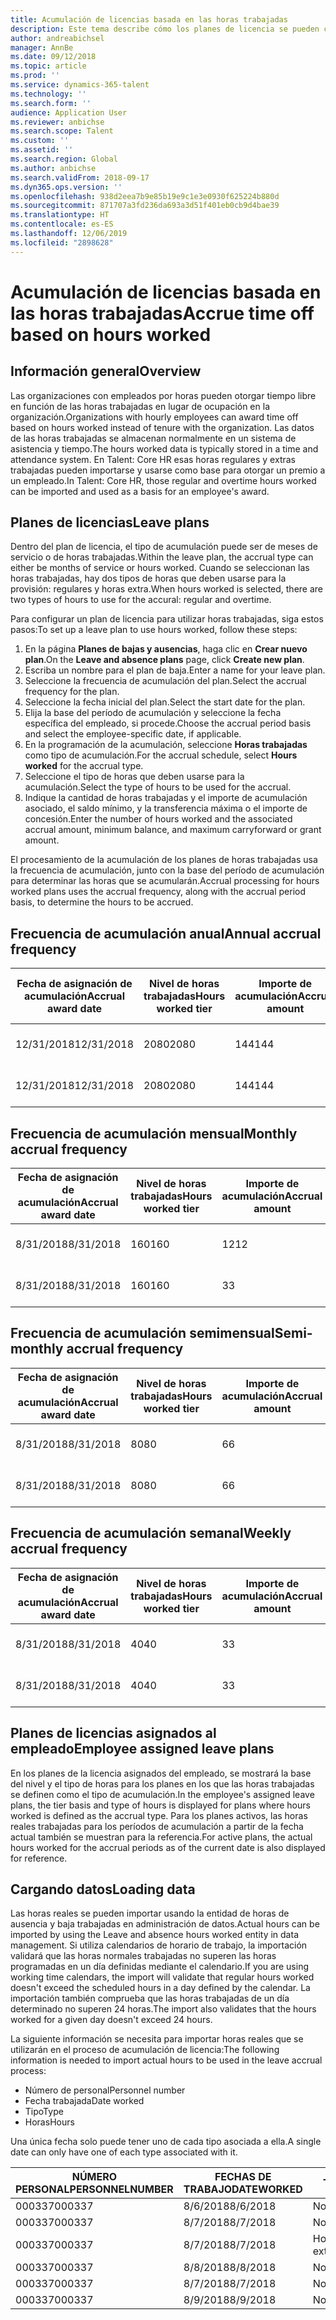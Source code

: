 ```yaml
---
title: Acumulación de licencias basada en las horas trabajadas
description: Este tema describe cómo los planes de licencia se pueden configurar para acumular tiempo libre basado en las horas trabajadas.
author: andreabichsel
manager: AnnBe
ms.date: 09/12/2018
ms.topic: article
ms.prod: ''
ms.service: dynamics-365-talent
ms.technology: ''
ms.search.form: ''
audience: Application User
ms.reviewer: anbichse
ms.search.scope: Talent
ms.custom: ''
ms.assetid: ''
ms.search.region: Global
ms.author: anbichse
ms.search.validFrom: 2018-09-17
ms.dyn365.ops.version: ''
ms.openlocfilehash: 938d2eea7b9e85b19e9c1e3e0930f625224b880d
ms.sourcegitcommit: 871707a3fd236da693a3d51f401eb0cb9d4bae39
ms.translationtype: HT
ms.contentlocale: es-ES
ms.lasthandoff: 12/06/2019
ms.locfileid: "2898628"
---
```

# <a name="accrue-time-off-based-on-hours-worked"></a><span data-ttu-id="845d2-103">Acumulación de licencias basada en las horas trabajadas</span><span class="sxs-lookup"><span data-stu-id="845d2-103">Accrue time off based on hours worked</span></span>

## <a name="overview"></a><span data-ttu-id="845d2-104">Información general</span><span class="sxs-lookup"><span data-stu-id="845d2-104">Overview</span></span>

<span data-ttu-id="845d2-105">Las organizaciones con empleados por horas pueden otorgar tiempo libre en función de las horas trabajadas en lugar de ocupación en la organización.</span><span class="sxs-lookup"><span data-stu-id="845d2-105">Organizations with hourly employees can award time off based on hours worked instead of tenure with the organization.</span></span> <span data-ttu-id="845d2-106">Las datos de las horas trabajadas se almacenan normalmente en un sistema de asistencia y tiempo.</span><span class="sxs-lookup"><span data-stu-id="845d2-106">The hours worked data is typically stored in a time and attendance system.</span></span> <span data-ttu-id="845d2-107">En Talent: Core HR esas horas regulares y extras trabajadas pueden importarse y usarse como base para otorgar un premio a un empleado.</span><span class="sxs-lookup"><span data-stu-id="845d2-107">In Talent: Core HR, those regular and overtime hours worked can be imported and used as a basis for an employee's award.</span></span>

## <a name="leave-plans"></a><span data-ttu-id="845d2-108">Planes de licencias</span><span class="sxs-lookup"><span data-stu-id="845d2-108">Leave plans</span></span>

<span data-ttu-id="845d2-109">Dentro del plan de licencia, el tipo de acumulación puede ser de meses de servicio o de horas trabajadas.</span><span class="sxs-lookup"><span data-stu-id="845d2-109">Within the leave plan, the accrual type can either be months of service or hours worked.</span></span> <span data-ttu-id="845d2-110">Cuando se seleccionan las horas trabajadas, hay dos tipos de horas que deben usarse para la provisión: regulares y horas extra.</span><span class="sxs-lookup"><span data-stu-id="845d2-110">When hours worked is selected, there are two types of hours to use for the accural: regular and overtime.</span></span>

<span data-ttu-id="845d2-111">Para configurar un plan de licencia para utilizar horas trabajadas, siga estos pasos:</span><span class="sxs-lookup"><span data-stu-id="845d2-111">To set up a leave plan to use hours worked, follow these steps:</span></span>

1. <span data-ttu-id="845d2-112">En la página **Planes de bajas y ausencias**, haga clic en **Crear nuevo plan**.</span><span class="sxs-lookup"><span data-stu-id="845d2-112">On the **Leave and absence plans** page, click **Create new plan**.</span></span>
2. <span data-ttu-id="845d2-113">Escriba un nombre para el plan de baja.</span><span class="sxs-lookup"><span data-stu-id="845d2-113">Enter a name for your leave plan.</span></span>
3. <span data-ttu-id="845d2-114">Seleccione la frecuencia de acumulación del plan.</span><span class="sxs-lookup"><span data-stu-id="845d2-114">Select the accrual frequency for the plan.</span></span>
5. <span data-ttu-id="845d2-115">Seleccione la fecha inicial del plan.</span><span class="sxs-lookup"><span data-stu-id="845d2-115">Select the start date for the plan.</span></span>
6. <span data-ttu-id="845d2-116">Elija la base del período de acumulación y seleccione la fecha específica del empleado, si procede.</span><span class="sxs-lookup"><span data-stu-id="845d2-116">Choose the accrual period basis and select the employee-specific date, if applicable.</span></span>
7. <span data-ttu-id="845d2-117">En la programación de la acumulación, seleccione **Horas trabajadas** como tipo de acumulación.</span><span class="sxs-lookup"><span data-stu-id="845d2-117">For the accrual schedule, select **Hours worked** for the accrual type.</span></span>
8. <span data-ttu-id="845d2-118">Seleccione el tipo de horas que deben usarse para la acumulación.</span><span class="sxs-lookup"><span data-stu-id="845d2-118">Select the type of hours to be used for the accrual.</span></span>
9. <span data-ttu-id="845d2-119">Indique la cantidad de horas trabajadas y el importe de acumulación asociado, el saldo mínimo, y la transferencia máxima o el importe de concesión.</span><span class="sxs-lookup"><span data-stu-id="845d2-119">Enter the number of hours worked and the associated accrual amount, minimum balance, and maximum carryforward or grant amount.</span></span>

<span data-ttu-id="845d2-120">El procesamiento de la acumulación de los planes de horas trabajadas usa la frecuencia de acumulación, junto con la base del período de acumulación para determinar las horas que se acumularán.</span><span class="sxs-lookup"><span data-stu-id="845d2-120">Accrual processing for hours worked plans uses the accrual frequency, along with the accrual period basis, to determine the hours to be accrued.</span></span>

## <a name="annual-accrual-frequency"></a><span data-ttu-id="845d2-121">Frecuencia de acumulación anual</span><span class="sxs-lookup"><span data-stu-id="845d2-121">Annual accrual frequency</span></span>

| <span data-ttu-id="845d2-122">Fecha de asignación de acumulación</span><span class="sxs-lookup"><span data-stu-id="845d2-122">Accrual award date</span></span>    | <span data-ttu-id="845d2-123">Nivel de horas trabajadas</span><span class="sxs-lookup"><span data-stu-id="845d2-123">Hours worked tier</span></span>    | <span data-ttu-id="845d2-124">Importe de acumulación</span><span class="sxs-lookup"><span data-stu-id="845d2-124">Accrual amount</span></span>        | <span data-ttu-id="845d2-125">Fechas de horas trabajadas</span><span class="sxs-lookup"><span data-stu-id="845d2-125">Hours worked dates</span></span>   | <span data-ttu-id="845d2-126">Datos reales de horas trabajadas</span><span class="sxs-lookup"><span data-stu-id="845d2-126">Hours worked actuals</span></span>| <span data-ttu-id="845d2-127">Prima</span><span class="sxs-lookup"><span data-stu-id="845d2-127">Award</span></span>               |
| --------------------- | -------------------- | --------------------- | -------------------- |-------------------- |-------------------- |
| <span data-ttu-id="845d2-128">12/31/2018</span><span class="sxs-lookup"><span data-stu-id="845d2-128">12/31/2018</span></span>            | <span data-ttu-id="845d2-129">2080</span><span class="sxs-lookup"><span data-stu-id="845d2-129">2080</span></span>                 | <span data-ttu-id="845d2-130">144</span><span class="sxs-lookup"><span data-stu-id="845d2-130">144</span></span>                   | <span data-ttu-id="845d2-131">1/1/2018-31/12/2018</span><span class="sxs-lookup"><span data-stu-id="845d2-131">1/1/2018-12/31/2018</span></span>  | <span data-ttu-id="845d2-132">2085</span><span class="sxs-lookup"><span data-stu-id="845d2-132">2085</span></span>                | <span data-ttu-id="845d2-133">144</span><span class="sxs-lookup"><span data-stu-id="845d2-133">144</span></span>                 |        
| <span data-ttu-id="845d2-134">12/31/2018</span><span class="sxs-lookup"><span data-stu-id="845d2-134">12/31/2018</span></span>            | <span data-ttu-id="845d2-135">2080</span><span class="sxs-lookup"><span data-stu-id="845d2-135">2080</span></span>                 | <span data-ttu-id="845d2-136">144</span><span class="sxs-lookup"><span data-stu-id="845d2-136">144</span></span>                   | <span data-ttu-id="845d2-137">1/1/2018-31/12/2018</span><span class="sxs-lookup"><span data-stu-id="845d2-137">1/1/2018-12/31/2018</span></span>  | <span data-ttu-id="845d2-138">2000</span><span class="sxs-lookup"><span data-stu-id="845d2-138">2000</span></span>                | <span data-ttu-id="845d2-139">0</span><span class="sxs-lookup"><span data-stu-id="845d2-139">0</span></span>                 |


## <a name="monthly-accrual-frequency"></a><span data-ttu-id="845d2-140">Frecuencia de acumulación mensual</span><span class="sxs-lookup"><span data-stu-id="845d2-140">Monthly accrual frequency</span></span>

| <span data-ttu-id="845d2-141">Fecha de asignación de acumulación</span><span class="sxs-lookup"><span data-stu-id="845d2-141">Accrual award date</span></span>    | <span data-ttu-id="845d2-142">Nivel de horas trabajadas</span><span class="sxs-lookup"><span data-stu-id="845d2-142">Hours worked tier</span></span>    | <span data-ttu-id="845d2-143">Importe de acumulación</span><span class="sxs-lookup"><span data-stu-id="845d2-143">Accrual amount</span></span>        | <span data-ttu-id="845d2-144">Fechas de horas trabajadas</span><span class="sxs-lookup"><span data-stu-id="845d2-144">Hours worked dates</span></span>   | <span data-ttu-id="845d2-145">Datos reales de horas trabajadas</span><span class="sxs-lookup"><span data-stu-id="845d2-145">Hours worked actuals</span></span>| <span data-ttu-id="845d2-146">Prima</span><span class="sxs-lookup"><span data-stu-id="845d2-146">Award</span></span>               |
| --------------------- | -------------------- | --------------------- | -------------------- |-------------------- |-------------------- |
| <span data-ttu-id="845d2-147">8/31/2018</span><span class="sxs-lookup"><span data-stu-id="845d2-147">8/31/2018</span></span>             | <span data-ttu-id="845d2-148">160</span><span class="sxs-lookup"><span data-stu-id="845d2-148">160</span></span>                  | <span data-ttu-id="845d2-149">12</span><span class="sxs-lookup"><span data-stu-id="845d2-149">12</span></span>                    | <span data-ttu-id="845d2-150">1/8/2018-31/8/2018</span><span class="sxs-lookup"><span data-stu-id="845d2-150">8/1/2018-8/31/2018</span></span>   | <span data-ttu-id="845d2-151">184</span><span class="sxs-lookup"><span data-stu-id="845d2-151">184</span></span>                 | <span data-ttu-id="845d2-152">12</span><span class="sxs-lookup"><span data-stu-id="845d2-152">12</span></span>                  |        
| <span data-ttu-id="845d2-153">8/31/2018</span><span class="sxs-lookup"><span data-stu-id="845d2-153">8/31/2018</span></span>             | <span data-ttu-id="845d2-154">160</span><span class="sxs-lookup"><span data-stu-id="845d2-154">160</span></span>                  | <span data-ttu-id="845d2-155">3</span><span class="sxs-lookup"><span data-stu-id="845d2-155">3</span></span>                     | <span data-ttu-id="845d2-156">1/8/2018-31/8/2018</span><span class="sxs-lookup"><span data-stu-id="845d2-156">8/1/2018-8/31/2018</span></span>   | <span data-ttu-id="845d2-157">184</span><span class="sxs-lookup"><span data-stu-id="845d2-157">184</span></span>                 | <span data-ttu-id="845d2-158">3</span><span class="sxs-lookup"><span data-stu-id="845d2-158">3</span></span>                   |

## <a name="semi-monthly-accrual-frequency"></a><span data-ttu-id="845d2-159">Frecuencia de acumulación semimensual</span><span class="sxs-lookup"><span data-stu-id="845d2-159">Semi-monthly accrual frequency</span></span>

| <span data-ttu-id="845d2-160">Fecha de asignación de acumulación</span><span class="sxs-lookup"><span data-stu-id="845d2-160">Accrual award date</span></span>    | <span data-ttu-id="845d2-161">Nivel de horas trabajadas</span><span class="sxs-lookup"><span data-stu-id="845d2-161">Hours worked tier</span></span>    | <span data-ttu-id="845d2-162">Importe de acumulación</span><span class="sxs-lookup"><span data-stu-id="845d2-162">Accrual amount</span></span>        | <span data-ttu-id="845d2-163">Fechas de horas trabajadas</span><span class="sxs-lookup"><span data-stu-id="845d2-163">Hours worked dates</span></span>   | <span data-ttu-id="845d2-164">Datos reales de horas trabajadas</span><span class="sxs-lookup"><span data-stu-id="845d2-164">Hours worked actuals</span></span>| <span data-ttu-id="845d2-165">Prima</span><span class="sxs-lookup"><span data-stu-id="845d2-165">Award</span></span>               |
| --------------------- | -------------------- | --------------------- | -------------------- |-------------------- |-------------------- |
| <span data-ttu-id="845d2-166">8/31/2018</span><span class="sxs-lookup"><span data-stu-id="845d2-166">8/31/2018</span></span>             | <span data-ttu-id="845d2-167">80</span><span class="sxs-lookup"><span data-stu-id="845d2-167">80</span></span>                   | <span data-ttu-id="845d2-168">6</span><span class="sxs-lookup"><span data-stu-id="845d2-168">6</span></span>                     | <span data-ttu-id="845d2-169">16/8/2018-31/8/2018</span><span class="sxs-lookup"><span data-stu-id="845d2-169">8/16/2018-8/31/2018</span></span>  | <span data-ttu-id="845d2-170">81</span><span class="sxs-lookup"><span data-stu-id="845d2-170">81</span></span>                  | <span data-ttu-id="845d2-171">6</span><span class="sxs-lookup"><span data-stu-id="845d2-171">6</span></span>                  |        
| <span data-ttu-id="845d2-172">8/31/2018</span><span class="sxs-lookup"><span data-stu-id="845d2-172">8/31/2018</span></span>             | <span data-ttu-id="845d2-173">80</span><span class="sxs-lookup"><span data-stu-id="845d2-173">80</span></span>                   | <span data-ttu-id="845d2-174">6</span><span class="sxs-lookup"><span data-stu-id="845d2-174">6</span></span>                     | <span data-ttu-id="845d2-175">16/8/2018-31/8/2018</span><span class="sxs-lookup"><span data-stu-id="845d2-175">8/16/2018-8/31/2018</span></span>  | <span data-ttu-id="845d2-176">75</span><span class="sxs-lookup"><span data-stu-id="845d2-176">75</span></span>                  | <span data-ttu-id="845d2-177">0</span><span class="sxs-lookup"><span data-stu-id="845d2-177">0</span></span>                   |

## <a name="weekly-accrual-frequency"></a><span data-ttu-id="845d2-178">Frecuencia de acumulación semanal</span><span class="sxs-lookup"><span data-stu-id="845d2-178">Weekly accrual frequency</span></span>

| <span data-ttu-id="845d2-179">Fecha de asignación de acumulación</span><span class="sxs-lookup"><span data-stu-id="845d2-179">Accrual award date</span></span>    | <span data-ttu-id="845d2-180">Nivel de horas trabajadas</span><span class="sxs-lookup"><span data-stu-id="845d2-180">Hours worked tier</span></span>    | <span data-ttu-id="845d2-181">Importe de acumulación</span><span class="sxs-lookup"><span data-stu-id="845d2-181">Accrual amount</span></span>        | <span data-ttu-id="845d2-182">Fechas de horas trabajadas</span><span class="sxs-lookup"><span data-stu-id="845d2-182">Hours worked dates</span></span>   | <span data-ttu-id="845d2-183">Datos reales de horas trabajadas</span><span class="sxs-lookup"><span data-stu-id="845d2-183">Hours worked actuals</span></span>| <span data-ttu-id="845d2-184">Prima</span><span class="sxs-lookup"><span data-stu-id="845d2-184">Award</span></span>               |
| --------------------- | -------------------- | --------------------- | -------------------- |-------------------- |-------------------- |
| <span data-ttu-id="845d2-185">8/31/2018</span><span class="sxs-lookup"><span data-stu-id="845d2-185">8/31/2018</span></span>             | <span data-ttu-id="845d2-186">40</span><span class="sxs-lookup"><span data-stu-id="845d2-186">40</span></span>                   | <span data-ttu-id="845d2-187">3</span><span class="sxs-lookup"><span data-stu-id="845d2-187">3</span></span>                     | <span data-ttu-id="845d2-188">27/8/2018-31/8/2018</span><span class="sxs-lookup"><span data-stu-id="845d2-188">8/27/2018-8/31/2018</span></span>  | <span data-ttu-id="845d2-189">42</span><span class="sxs-lookup"><span data-stu-id="845d2-189">42</span></span>                  | <span data-ttu-id="845d2-190">3</span><span class="sxs-lookup"><span data-stu-id="845d2-190">3</span></span>                  |        
| <span data-ttu-id="845d2-191">8/31/2018</span><span class="sxs-lookup"><span data-stu-id="845d2-191">8/31/2018</span></span>             | <span data-ttu-id="845d2-192">40</span><span class="sxs-lookup"><span data-stu-id="845d2-192">40</span></span>                   | <span data-ttu-id="845d2-193">3</span><span class="sxs-lookup"><span data-stu-id="845d2-193">3</span></span>                     | <span data-ttu-id="845d2-194">27/8/2018-31/8/2018</span><span class="sxs-lookup"><span data-stu-id="845d2-194">8/27/2018-8/31/2018</span></span>  | <span data-ttu-id="845d2-195">35</span><span class="sxs-lookup"><span data-stu-id="845d2-195">35</span></span>                  | <span data-ttu-id="845d2-196">0</span><span class="sxs-lookup"><span data-stu-id="845d2-196">0</span></span>                   |

## <a name="employee-assigned-leave-plans"></a><span data-ttu-id="845d2-197">Planes de licencias asignados al empleado</span><span class="sxs-lookup"><span data-stu-id="845d2-197">Employee assigned leave plans</span></span>

<span data-ttu-id="845d2-198">En los planes de la licencia asignados del empleado, se mostrará la base del nivel y el tipo de horas para los planes en los que las horas trabajadas se definen como el tipo de acumulación.</span><span class="sxs-lookup"><span data-stu-id="845d2-198">In the employee's assigned leave plans, the tier basis and type of hours is displayed for plans where hours worked is defined as the accrual type.</span></span> <span data-ttu-id="845d2-199">Para los planes activos, las horas reales trabajadas para los períodos de acumulación a partir de la fecha actual también se muestran para la referencia.</span><span class="sxs-lookup"><span data-stu-id="845d2-199">For active plans, the actual hours worked for the accrual periods as of the current date is also displayed for reference.</span></span> 

## <a name="loading-data"></a><span data-ttu-id="845d2-200">Cargando datos</span><span class="sxs-lookup"><span data-stu-id="845d2-200">Loading data</span></span>

<span data-ttu-id="845d2-201">Las horas reales se pueden importar usando la entidad de horas de ausencia y baja trabajadas en administración de datos.</span><span class="sxs-lookup"><span data-stu-id="845d2-201">Actual hours can be imported by using the Leave and absence hours worked entity in data management.</span></span> <span data-ttu-id="845d2-202">Si utiliza calendarios de horario de trabajo, la importación validará que las horas normales trabajadas no superen las horas programadas en un día definidas mediante el calendario.</span><span class="sxs-lookup"><span data-stu-id="845d2-202">If you are using working time calendars, the import will validate that regular hours worked doesn't exceed the scheduled hours in a day defined by the calendar.</span></span> <span data-ttu-id="845d2-203">La importación también comprueba que las horas trabajadas de un día determinado no superen 24 horas.</span><span class="sxs-lookup"><span data-stu-id="845d2-203">The import also validates that the hours worked for a given day doesn't exceed 24 hours.</span></span> 

<span data-ttu-id="845d2-204">La siguiente información se necesita para importar horas reales que se utilizarán en el proceso de acumulación de licencia:</span><span class="sxs-lookup"><span data-stu-id="845d2-204">The following information is needed to import actual hours to be used in the leave accrual process:</span></span>

+ <span data-ttu-id="845d2-205">Número de personal</span><span class="sxs-lookup"><span data-stu-id="845d2-205">Personnel number</span></span> 
+ <span data-ttu-id="845d2-206">Fecha trabajada</span><span class="sxs-lookup"><span data-stu-id="845d2-206">Date worked</span></span>
+ <span data-ttu-id="845d2-207">Tipo</span><span class="sxs-lookup"><span data-stu-id="845d2-207">Type</span></span>
+ <span data-ttu-id="845d2-208">Horas</span><span class="sxs-lookup"><span data-stu-id="845d2-208">Hours</span></span>

<span data-ttu-id="845d2-209">Una única fecha solo puede tener uno de cada tipo asociada a ella.</span><span class="sxs-lookup"><span data-stu-id="845d2-209">A single date can only have one of each type associated with it.</span></span>

| <span data-ttu-id="845d2-210">NÚMERO PERSONAL</span><span class="sxs-lookup"><span data-stu-id="845d2-210">PERSONNELNUMBER</span></span>       | <span data-ttu-id="845d2-211">FECHAS DE TRABAJO</span><span class="sxs-lookup"><span data-stu-id="845d2-211">DATEWORKED</span></span>           | <span data-ttu-id="845d2-212">TIPO</span><span class="sxs-lookup"><span data-stu-id="845d2-212">TYPE</span></span>                  | <span data-ttu-id="845d2-213">HORAS</span><span class="sxs-lookup"><span data-stu-id="845d2-213">HOURS</span></span>                |
| --------------------- | -------------------- | --------------------- | -------------------- |
| <span data-ttu-id="845d2-214">000337</span><span class="sxs-lookup"><span data-stu-id="845d2-214">000337</span></span>                | <span data-ttu-id="845d2-215">8/6/2018</span><span class="sxs-lookup"><span data-stu-id="845d2-215">8/6/2018</span></span>             | <span data-ttu-id="845d2-216">Normal</span><span class="sxs-lookup"><span data-stu-id="845d2-216">Regular</span></span>               | <span data-ttu-id="845d2-217">8</span><span class="sxs-lookup"><span data-stu-id="845d2-217">8</span></span>                    |       
| <span data-ttu-id="845d2-218">000337</span><span class="sxs-lookup"><span data-stu-id="845d2-218">000337</span></span>                | <span data-ttu-id="845d2-219">8/7/2018</span><span class="sxs-lookup"><span data-stu-id="845d2-219">8/7/2018</span></span>             | <span data-ttu-id="845d2-220">Normal</span><span class="sxs-lookup"><span data-stu-id="845d2-220">Regular</span></span>               | <span data-ttu-id="845d2-221">8</span><span class="sxs-lookup"><span data-stu-id="845d2-221">8</span></span>                    |
| <span data-ttu-id="845d2-222">000337</span><span class="sxs-lookup"><span data-stu-id="845d2-222">000337</span></span>                | <span data-ttu-id="845d2-223">8/7/2018</span><span class="sxs-lookup"><span data-stu-id="845d2-223">8/7/2018</span></span>             | <span data-ttu-id="845d2-224">Horas extra</span><span class="sxs-lookup"><span data-stu-id="845d2-224">Overtime</span></span>              | <span data-ttu-id="845d2-225">3</span><span class="sxs-lookup"><span data-stu-id="845d2-225">3</span></span>                    |
| <span data-ttu-id="845d2-226">000337</span><span class="sxs-lookup"><span data-stu-id="845d2-226">000337</span></span>                | <span data-ttu-id="845d2-227">8/8/2018</span><span class="sxs-lookup"><span data-stu-id="845d2-227">8/8/2018</span></span>             | <span data-ttu-id="845d2-228">Normal</span><span class="sxs-lookup"><span data-stu-id="845d2-228">Regular</span></span>               | <span data-ttu-id="845d2-229">8</span><span class="sxs-lookup"><span data-stu-id="845d2-229">8</span></span>                    |
| <span data-ttu-id="845d2-230">000337</span><span class="sxs-lookup"><span data-stu-id="845d2-230">000337</span></span>                | <span data-ttu-id="845d2-231">8/7/2018</span><span class="sxs-lookup"><span data-stu-id="845d2-231">8/7/2018</span></span>             | <span data-ttu-id="845d2-232">Normal</span><span class="sxs-lookup"><span data-stu-id="845d2-232">Regular</span></span>               | <span data-ttu-id="845d2-233">8</span><span class="sxs-lookup"><span data-stu-id="845d2-233">8</span></span>                    |
| <span data-ttu-id="845d2-234">000337</span><span class="sxs-lookup"><span data-stu-id="845d2-234">000337</span></span>                | <span data-ttu-id="845d2-235">8/9/2018</span><span class="sxs-lookup"><span data-stu-id="845d2-235">8/9/2018</span></span>             | <span data-ttu-id="845d2-236">Normal</span><span class="sxs-lookup"><span data-stu-id="845d2-236">Regular</span></span>               | <span data-ttu-id="845d2-237">8</span><span class="sxs-lookup"><span data-stu-id="845d2-237">8</span></span>                    |
